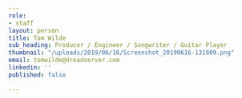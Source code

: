 ```yaml
---
role:
- staff
layout: person
title: Tom Wilde
sub_heading: Producer / Engineer / Songwriter / Guitar Player
thumbnail: "/uploads/2019/06/16/Screenshot_20190616-131809.png"
email: tomwilde@dreadserver.com
linkedin: ''
published: false

---
```

